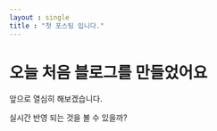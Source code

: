 ```yaml
---
layout : single
title : "첫 포스팅 입니다."
---
```



# 오늘 처음 블로그를 만들었어요

앞으로 열심히 해보겠습니다.



실시간 반영 되는 것을 볼 수 있을까?

